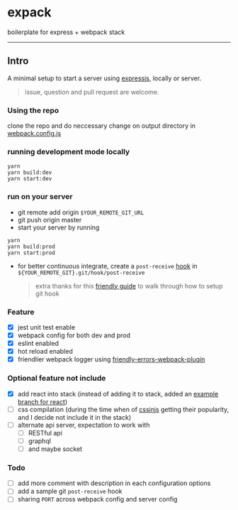 # expack

boilerplate for express + webpack stack

---

## Intro

A minimal setup to start a server using [expressjs](https://expressjs.com), locally or server.

> issue, question and pull request are welcome.

### Using the repo

clone the repo and do neccessary change on output directory in [webpack.config.js](https://github.com/louis-pvs/expack/blob/master/webpack.config.js#L8)

### running development mode locally

```
yarn
yarn build:dev
yarn start:dev
```

### run on your server

- git remote add origin `$YOUR_REMOTE_GIT_URL`
- git push origin master
- start your server by running 
```
yarn
yarn build:prod
yarn start:prod
```
- for better continuous integrate, create a `post-receive` [hook](https://git-scm.com/book/en/v2/Customizing-Git-Git-Hooks) in `${YOUR_REMOTE_GIT}.git/hook/post-receive`
  > extra thanks for this [friendly guide](https://medium.com/@aunnnn/automate-digitalocean-deployment-for-node-js-with-git-and-pm2-67a3cfa7a02b) to walk through how to setup git hook

### Feature

- [x] jest unit test enable
- [x] webpack config for both dev and prod
- [x] eslint enabled
- [x] hot reload enabled
- [x] friendlier webpack logger using [friendly-errors-webpack-plugin](https://github.com/geowarin/friendly-errors-webpack-plugin#readme)

### Optional feature not include

- [x] add react into stack (instead of adding it to stack, added an [example branch for react](https://github.com/louis-pvs/expack/tree/feature/demo-optimize-react))
- [ ] css compilation (during the time when of [cssinjs](https://github.com/cssinjs) getting their popularity, and I decide not include it in the stack)
- [ ] alternate api server, expectation to work with
  - [ ] RESTful api
  - [ ] graphql
  - [ ] and maybe socket

### Todo

- [ ] add more comment with description in each configuration options
- [ ] add a sample git `post-receive` hook
- [ ] sharing `PORT` across webpack config and server config

